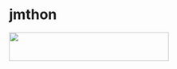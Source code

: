 # jmthon

<p align="left"><a href="https://heroku.com/deploy?template=https://github.com/FXOSQ/roz"> <img src="https://img.shields.io/badge/Deploy%20To%20Heroku-purple?style=for-the-badge&logo=heroku" width="320" height="58.45"/></a></p>

